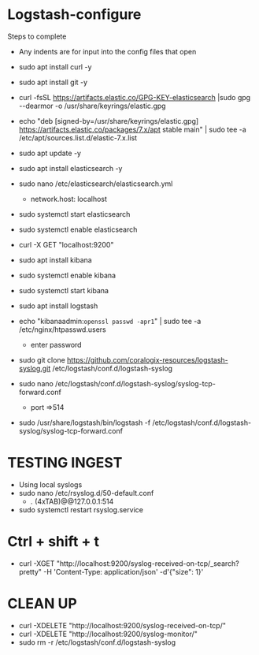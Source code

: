 # Logstash-configure


Steps to complete

- Any indents are for input into the config files that open

- sudo apt install curl -y
- sudo apt install git -y
- curl -fsSL https://artifacts.elastic.co/GPG-KEY-elasticsearch |sudo gpg --dearmor -o /usr/share/keyrings/elastic.gpg

- echo "deb [signed-by=/usr/share/keyrings/elastic.gpg] https://artifacts.elastic.co/packages/7.x/apt stable main" | sudo tee -a /etc/apt/sources.list.d/elastic-7.x.list

- sudo apt update -y

- sudo apt install elasticsearch -y

- sudo nano /etc/elasticsearch/elasticsearch.yml
	- network.host: localhost

- sudo systemctl start elasticsearch

- sudo systemctl enable elasticsearch

- curl -X GET "localhost:9200"

- sudo apt install kibana

- sudo systemctl enable kibana

- sudo systemctl start kibana

- sudo apt install logstash

- echo "kibanaadmin:`openssl passwd -apr1`" | sudo tee -a /etc/nginx/htpasswd.users
	- enter password 


- sudo git clone https://github.com/coralogix-resources/logstash-syslog.git /etc/logstash/conf.d/logstash-syslog

- sudo nano /etc/logstash/conf.d/logstash-syslog/syslog-tcp-forward.conf
	- port =>514

- sudo /usr/share/logstash/bin/logstash -f /etc/logstash/conf.d/logstash-syslog/syslog-tcp-forward.conf

# TESTING INGEST
- Using local syslogs
- sudo nano /etc/rsyslog.d/50-default.conf
	- *.* (4xTAB)@@127.0.0.1:514
- sudo systemctl restart rsyslog.service


# Ctrl + shift + t
- curl -XGET "http://localhost:9200/syslog-received-on-tcp/_search?pretty" -H 'Content-Type: application/json' -d'{"size": 1}'


# CLEAN UP
- curl -XDELETE "http://localhost:9200/syslog-received-on-tcp/"
- curl -XDELETE "http://localhost:9200/syslog-monitor/"
- sudo rm -r /etc/logstash/conf.d/logstash-syslog
